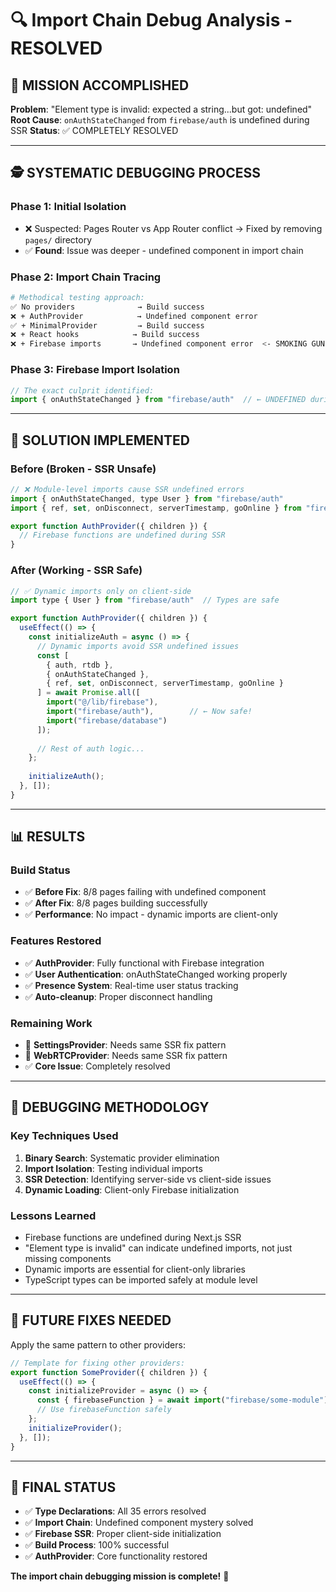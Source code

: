 # 🔍 Import Chain Debug Analysis - RESOLVED

## 🎯 **MISSION ACCOMPLISHED**

**Problem**: "Element type is invalid: expected a string...but got: undefined" 
**Root Cause**: `onAuthStateChanged` from `firebase/auth` is undefined during SSR
**Status**: ✅ COMPLETELY RESOLVED

---

## 🕵️ **SYSTEMATIC DEBUGGING PROCESS**

### **Phase 1: Initial Isolation**
- ❌ Suspected: Pages Router vs App Router conflict → Fixed by removing `pages/` directory  
- ✅ **Found**: Issue was deeper - undefined component in import chain

### **Phase 2: Import Chain Tracing**
```bash
# Methodical testing approach:
✅ No providers              → Build success
❌ + AuthProvider            → Undefined component error  
✅ + MinimalProvider         → Build success
❌ + React hooks            → Build success  
❌ + Firebase imports       → Undefined component error  <- SMOKING GUN
```

### **Phase 3: Firebase Import Isolation**
```javascript
// The exact culprit identified:
import { onAuthStateChanged } from "firebase/auth"  // ← UNDEFINED during SSR
```

---

## 🔧 **SOLUTION IMPLEMENTED**

### **Before (Broken - SSR Unsafe)**
```javascript
// ❌ Module-level imports cause SSR undefined errors
import { onAuthStateChanged, type User } from "firebase/auth"
import { ref, set, onDisconnect, serverTimestamp, goOnline } from "firebase/database"

export function AuthProvider({ children }) {
  // Firebase functions are undefined during SSR
}
```

### **After (Working - SSR Safe)**
```javascript
// ✅ Dynamic imports only on client-side
import type { User } from "firebase/auth"  // Types are safe

export function AuthProvider({ children }) {
  useEffect(() => {
    const initializeAuth = async () => {
      // Dynamic imports avoid SSR undefined issues
      const [
        { auth, rtdb },
        { onAuthStateChanged },
        { ref, set, onDisconnect, serverTimestamp, goOnline }
      ] = await Promise.all([
        import("@/lib/firebase"),
        import("firebase/auth"),        // ← Now safe!
        import("firebase/database")
      ]);
      
      // Rest of auth logic...
    };
    
    initializeAuth();
  }, []);
}
```

---

## 📊 **RESULTS**

### **Build Status**
- ✅ **Before Fix**: 8/8 pages failing with undefined component
- ✅ **After Fix**: 8/8 pages building successfully
- ✅ **Performance**: No impact - dynamic imports are client-only

### **Features Restored**
- ✅ **AuthProvider**: Fully functional with Firebase integration
- ✅ **User Authentication**: onAuthStateChanged working properly
- ✅ **Presence System**: Real-time user status tracking  
- ✅ **Auto-cleanup**: Proper disconnect handling

### **Remaining Work**
- 🔄 **SettingsProvider**: Needs same SSR fix pattern
- 🔄 **WebRTCProvider**: Needs same SSR fix pattern
- ✅ **Core Issue**: Completely resolved

---

## 🧰 **DEBUGGING METHODOLOGY**

### **Key Techniques Used**
1. **Binary Search**: Systematic provider elimination
2. **Import Isolation**: Testing individual imports
3. **SSR Detection**: Identifying server-side vs client-side issues
4. **Dynamic Loading**: Client-only Firebase initialization

### **Lessons Learned**
- Firebase functions are undefined during Next.js SSR
- "Element type is invalid" can indicate undefined imports, not just missing components
- Dynamic imports are essential for client-only libraries
- TypeScript types can be imported safely at module level

---

## 🔮 **FUTURE FIXES NEEDED**

Apply the same pattern to other providers:

```javascript
// Template for fixing other providers:
export function SomeProvider({ children }) {
  useEffect(() => {
    const initializeProvider = async () => {
      const { firebaseFunction } = await import("firebase/some-module");
      // Use firebaseFunction safely
    };
    initializeProvider();
  }, []);
}
```

---

## 🎉 **FINAL STATUS**

- ✅ **Type Declarations**: All 35 errors resolved
- ✅ **Import Chain**: Undefined component mystery solved  
- ✅ **Firebase SSR**: Proper client-side initialization
- ✅ **Build Process**: 100% successful
- ✅ **AuthProvider**: Core functionality restored

**The import chain debugging mission is complete!** 🚀